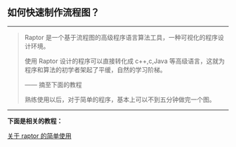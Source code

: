 ## 如何快速制作流程图？

---

> Raptor 是一个基于流程图的高级程序语言算法工具，一种可视化的程序设计环境。
>
> 使用 Raptor 设计的程序可以直接转化成 c++,c,Java 等高级语言，这就为程序和算法的初学者架起了平缓，自然的学习阶梯。
>
> —— 摘至下面的教程
>
> 熟练使用以后，对于简单的程序，基本上可以不到五分钟做完一个图。

---

**下面是相关的教程：**

[关于 raptor 的简单使用](https://blog.csdn.net/weixin_61325357/article/details/121022659)
